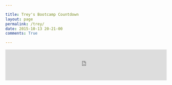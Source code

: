```yaml
---

title: Trey's Bootcamp Countdown
layout: page
permalink: /trey/
date: 2015-10-13 20-21-00
comments: True

---
```



<div>
    <iframe src="http://free.timeanddate.com/countdown/i4w3myzt/n179/cf12/cm0/cu4/ct5/cs0/ca0/co1/cr0/ss0/cac000/cpc000/pcfff/tcfff/fs200/szw320/szh135/tatTrey%20Comes%20Home%20In/tac000/tptTime%20since%20Event%20started%20in/tpc000/iso2016-01-06T00:00:00" allowTransparency="true" frameborder="0" width="100%" height="97"></iframe>

</div>
